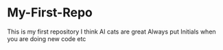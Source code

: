 # My-First-Repo
This is my first repository 
I think AI cats are great
Always put Initials when you are doing new code etc
